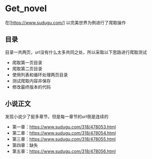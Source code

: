 # Get_novel
在[https://www.sudugu.com/] 以完美世界为例进行了爬取操作
## 目录
目录一共两页，url没有什么太多共同之处，所以采取以下思路进行爬取测试
- 爬取第一页目录
- 爬取第二页目录
- 使用列表和循环处理两页目录
- 测试爬取内容并保存
- 修改最终版本的代码
## 小说正文
发现小说少了挺多章节，但是每一章节的url倒是连续的
- 第一章：https://www.sudugu.com/318/478053.html
- 第二章：https://www.sudugu.com/318/478054.html
- 第三章：https://www.sudugu.com/318/478055.html
- 第四章：缺失
- 第五章：https://www.sudugu.com/318/478056.html
